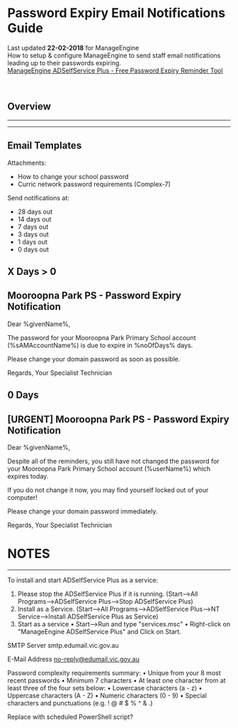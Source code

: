 # Password Expiry Email Notifications Guide
Last updated **22-02-2018** for ManageEngine</br>
How to setup & configure ManageEngine to send staff email notifications leading up to their passwords expiring.
</br>
[ManageEngine ADSelfService Plus - Free Password Expiry Reminder Tool](https://www.manageengine.com.au/products/self-service-password/free-password-expiry-notification-tool.html)

</br>

## **Overview**
---




---

## Email Templates

Attachments:
- How to change your school password
- Curric network password requirements (Complex-7)

Send notifications at:
- 28 days out
- 14 days out
- 7 days out
- 3 days out
- 1 days out
- 0 days out

**X Days > 0**
---
Mooroopna Park PS - Password Expiry Notification
---
Dear %givenName%,

The password for your Mooroopna Park Primary School account (%sAMAccountName%) is due to expire in %noOfDays% days.

Please change your domain password as soon as possible.

Regards,
Your Specialist Technician


**0 Days**
---
[URGENT] Mooroopna Park PS - Password Expiry Notification
---
Dear %givenName%,

Despite all of the reminders, you still have not changed the password for your Mooroopna Park Primary School account (%userName%) which expires today.

If you do not change it now, you may find yourself locked out of your computer!

Please change your domain password immediately.

Regards,
Your Specialist Technician




# NOTES
---
To install and start ADSelfService Plus as a service:
1. Please stop the ADSelfService Plus if it is running. (Start-->All Programs-->ADSelfService Plus-->Stop ADSelfService Plus)
2. Install as a Service. (Start-->All Programs-->ADSelfService Plus-->NT Service-->Install ADSelfService Plus as Service)
3. Start as a service
     • Start-->Run and type "services.msc"
     • Right-click on "ManageEngine ADSelfService Plus" and Click on Start.


SMTP Server
smtp.edumail.vic.gov.au

E-Mail Address
no-reply@edumail.vic.gov.au


Password complexity requirements summary:
     • Unique from your 8 most recent passwords
     • Minimum 7 characters
     • At least one character from at least three of the four sets below:
          • Lowercase characters (a - z)
          • Uppercase characters (A - Z)
          • Numeric characters (0 - 9)
          • Special characters and punctuations (e.g. ! @ # $ % ^ & .)


Replace with scheduled PowerShell script?
